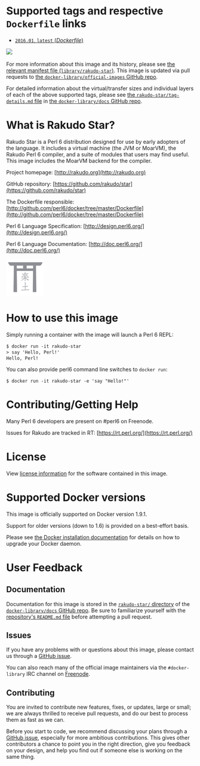 # Supported tags and respective `Dockerfile` links

-	[`2016.01`, `latest` (*Dockerfile*)](https://github.com/perl6/docker/blob/ee6c27fe526dd73e2531ba3888ac3bfdcd0f4078/Dockerfile)

[![](https://badge.imagelayers.io/rakudo-star:latest.svg)](https://imagelayers.io/?images=rakudo-star:2016.01)

For more information about this image and its history, please see [the relevant manifest file (`library/rakudo-star`)](https://github.com/docker-library/official-images/blob/master/library/rakudo-star). This image is updated via pull requests to [the `docker-library/official-images` GitHub repo](https://github.com/docker-library/official-images).

For detailed information about the virtual/transfer sizes and individual layers of each of the above supported tags, please see [the `rakudo-star/tag-details.md` file](https://github.com/docker-library/docs/blob/master/rakudo-star/tag-details.md) in [the `docker-library/docs` GitHub repo](https://github.com/docker-library/docs).

# What is Rakudo Star?

Rakudo Star is a Perl 6 distribution designed for use by early adopters of the language. It includes a virtual machine (the JVM or MoarVM), the Rakudo Perl 6 compiler, and a suite of modules that users may find useful. This image includes the MoarVM backend for the compiler.

Project homepage: [http://rakudo.org](http://rakudo.org)

GitHub repository: [https://github.com/rakudo/star](https://github.com/rakudo/star)

The Dockerfile responsible: [http://github.com/perl6/docker/tree/master/Dockerfile](http://github.com/perl6/docker/tree/master/Dockerfile)

Perl 6 Language Specification: [http://design.perl6.org/](http://design.perl6.org/)

Perl 6 Language Documentation: [http://doc.perl6.org/](http://doc.perl6.org/)

![logo](https://raw.githubusercontent.com/docker-library/docs/48ac05ac94903844bfbdea1fb361676a904f9d85/rakudo-star/logo.png)

# How to use this image

Simply running a container with the image will launch a Perl 6 REPL:

```console
$ docker run -it rakudo-star
> say 'Hello, Perl!'
Hello, Perl!
```

You can also provide perl6 command line switches to `docker run`:

```console
$ docker run -it rakudo-star -e 'say "Hello!"'
```

# Contributing/Getting Help

Many Perl 6 developers are present on #perl6 on Freenode.

Issues for Rakudo are tracked in RT: [https://rt.perl.org/](https://rt.perl.org/)

# License

View [license information](https://github.com/rakudo/star/blob/master/LICENSE) for the software contained in this image.

# Supported Docker versions

This image is officially supported on Docker version 1.9.1.

Support for older versions (down to 1.6) is provided on a best-effort basis.

Please see [the Docker installation documentation](https://docs.docker.com/installation/) for details on how to upgrade your Docker daemon.

# User Feedback

## Documentation

Documentation for this image is stored in the [`rakudo-star/` directory](https://github.com/docker-library/docs/tree/master/rakudo-star) of the [`docker-library/docs` GitHub repo](https://github.com/docker-library/docs). Be sure to familiarize yourself with the [repository's `README.md` file](https://github.com/docker-library/docs/blob/master/README.md) before attempting a pull request.

## Issues

If you have any problems with or questions about this image, please contact us through a [GitHub issue](https://github.com/docker-library/rakudo-star/issues).

You can also reach many of the official image maintainers via the `#docker-library` IRC channel on [Freenode](https://freenode.net).

## Contributing

You are invited to contribute new features, fixes, or updates, large or small; we are always thrilled to receive pull requests, and do our best to process them as fast as we can.

Before you start to code, we recommend discussing your plans through a [GitHub issue](https://github.com/docker-library/rakudo-star/issues), especially for more ambitious contributions. This gives other contributors a chance to point you in the right direction, give you feedback on your design, and help you find out if someone else is working on the same thing.

